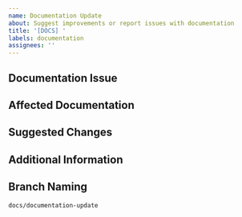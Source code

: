 ```yaml
---
name: Documentation Update
about: Suggest improvements or report issues with documentation
title: '[DOCS] '
labels: documentation
assignees: ''
---
```


## Documentation Issue
<!-- Describe what's missing, unclear, or incorrect in the documentation -->

## Affected Documentation
<!-- Which documentation pages or sections need to be updated? -->

## Suggested Changes
<!-- Describe what changes you think should be made to the documentation -->

## Additional Information
<!-- Any additional information, context, or references that might help -->

## Branch Naming
<!-- When updating documentation, please use the following branch naming convention -->
`docs/documentation-update`